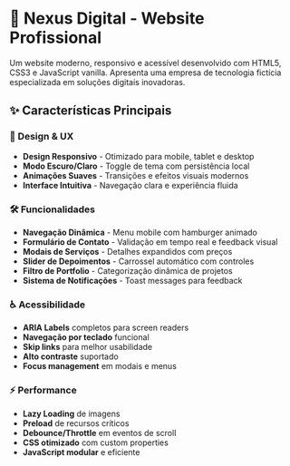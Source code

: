 # 🚀 Nexus Digital - Website Profissional

Um website moderno, responsivo e acessível desenvolvido com HTML5, CSS3 e JavaScript vanilla. Apresenta uma empresa de tecnologia fictícia especializada em soluções digitais inovadoras.

## ✨ Características Principais

### 🎨 Design & UX

- **Design Responsivo** - Otimizado para mobile, tablet e desktop
- **Modo Escuro/Claro** - Toggle de tema com persistência local
- **Animações Suaves** - Transições e efeitos visuais modernos
- **Interface Intuitiva** - Navegação clara e experiência fluida


### 🛠️ Funcionalidades

- **Navegação Dinâmica** - Menu mobile com hamburger animado
- **Formulário de Contato** - Validação em tempo real e feedback visual
- **Modais de Serviços** - Detalhes expandidos com preços
- **Slider de Depoimentos** - Carrossel automático com controles
- **Filtro de Portfolio** - Categorização dinâmica de projetos
- **Sistema de Notificações** - Toast messages para feedback


### ♿ Acessibilidade

- **ARIA Labels** completos para screen readers
- **Navegação por teclado** funcional
- **Skip links** para melhor usabilidade
- **Alto contraste** suportado
- **Focus management** em modais e menus


### ⚡ Performance

- **Lazy Loading** de imagens
- **Preload** de recursos críticos
- **Debounce/Throttle** em eventos de scroll
- **CSS otimizado** com custom properties
- **JavaScript modular** e eficiente
